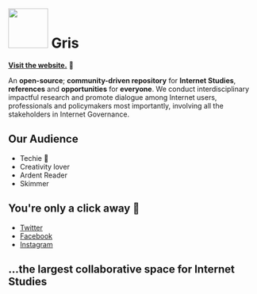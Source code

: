 # <img width=80 src="http://grisglobal.org/wp-content/uploads/2019/01/Gris-Global-site-icon-3.jpg">  Gris 

[**Visit the website.**](http://grisglobal.org/) :mag_right:<br> 

An **open-source**; **community-driven repository** for **Internet Studies**, **references** and **opportunities** for **everyone**. We conduct interdisciplinary impactful research and promote dialogue among Internet users, professionals and policymakers most importantly, involving all the stakeholders in Internet Governance. 


## Our Audience
* Techie :kiss:
* Creativity lover
* Ardent Reader
* Skimmer

## You're only a click away :pushpin:
* [Twitter](https://Twitter.com/grisglobal)
* [Facebook](https://Facebook.com/grisglobal)
* [Instagram](http://Instagram.com/grisglobal)

 ## ...the largest collaborative space for Internet Studies
